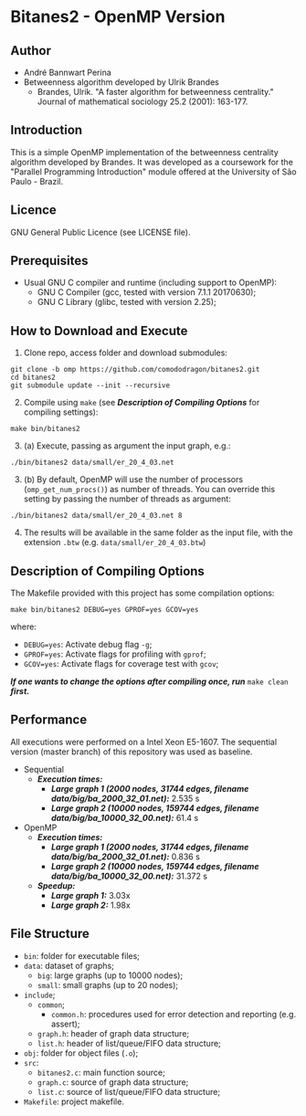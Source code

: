 # Bitanes2 - OpenMP Version

## Author

* André Bannwart Perina
* Betweenness algorithm developed by Ulrik Brandes
	* Brandes, Ulrik. "A faster algorithm for betweenness centrality." Journal of mathematical sociology 25.2 (2001): 163-177.

## Introduction

This is a simple OpenMP implementation of the betweenness centrality algorithm developed by Brandes. It was developed as a coursework for the "Parallel Programming Introduction" module offered at the University of São Paulo - Brazil.

## Licence

GNU General Public Licence (see LICENSE file).

## Prerequisites

* Usual GNU C compiler and runtime (including support to OpenMP):
	* GNU C Compiler (gcc, tested with version 7.1.1 20170630);
	* GNU C Library (glibc, tested with version 2.25);

## How to Download and Execute

1. Clone repo, access folder and download submodules:

```
git clone -b omp https://github.com/comododragon/bitanes2.git
cd bitanes2
git submodule update --init --recursive
```

2. Compile using ```make``` (see ***Description of Compiling Options*** for compiling settings):

```
make bin/bitanes2
```

3. (a) Execute, passing as argument the input graph, e.g.:

```
./bin/bitanes2 data/small/er_20_4_03.net
```

3. (b) By default, OpenMP will use the number of processors (```omp_get_num_procs()```) as number of threads. You can override this setting by passing the number of threads as argument:

```
./bin/bitanes2 data/small/er_20_4_03.net 8
```

4. The results will be available in the same folder as the input file, with the extension ```.btw``` (e.g. ```data/small/er_20_4_03.btw```)

## Description of Compiling Options

The Makefile provided with this project has some compilation options:

```make bin/bitanes2 DEBUG=yes GPROF=yes GCOV=yes```

where:

* ```DEBUG=yes```: Activate debug flag ```-g```;
* ```GPROF=yes```: Activate flags for profiling with ```gprof```;
* ```GCOV=yes```: Activate flags for coverage test with ```gcov```;

***If one wants to change the options after compiling once, run*** ```make clean``` ***first.***

## Performance

All executions were performed on a Intel Xeon E5-1607. The sequential version (master branch) of this repository was used as baseline.

* Sequential
	* ***Execution times:***
		* ***Large graph 1 (2000 nodes, 31744 edges, filename data/big/ba_2000_32_01.net):*** 2.535 s
		* ***Large graph 2 (10000 nodes, 159744 edges, filename data/big/ba_10000_32_00.net):*** 61.4 s
* OpenMP
	* ***Execution times:***
		* ***Large graph 1 (2000 nodes, 31744 edges, filename data/big/ba_2000_32_01.net):*** 0.836 s
		* ***Large graph 2 (10000 nodes, 159744 edges, filename data/big/ba_10000_32_00.net):*** 31.372 s
	* ***Speedup:***
		* ***Large graph 1:*** 3.03x
		* ***Large graph 2:*** 1.98x

## File Structure

* ```bin```: folder for executable files;
* ```data```: dataset of graphs;
	* ```big```: large graphs (up to 10000 nodes);
	* ```small```: small graphs (up to 20 nodes);
* ```include```;
	* ```common```;
		* ```common.h```: procedures used for error detection and reporting (e.g. assert);
	* ```graph.h```: header of graph data structure;
	* ```list.h```: header of list/queue/FIFO data structure;
* ```obj```: folder for object files (```.o```);
* ```src```:
	* ```bitanes2.c```: main function source;
	* ```graph.c```: source of graph data structure;
	* ```list.c```: source of list/queue/FIFO data structure;
* ```Makefile```: project makefile.
